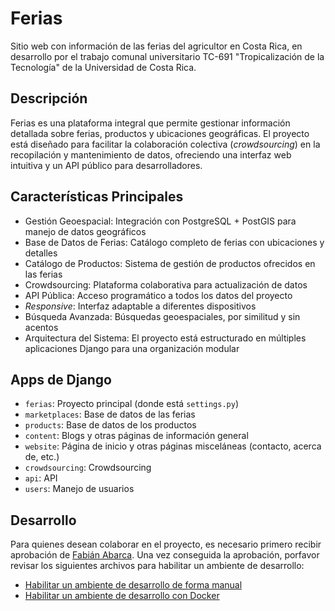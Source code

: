 # Ferias

Sitio web con información de las ferias del agricultor en Costa Rica, en desarrollo por el trabajo comunal universitario TC-691 "Tropicalización de la Tecnología" de la Universidad de Costa Rica.

## Descripción

Ferias es una plataforma integral que permite gestionar información detallada sobre ferias, productos y ubicaciones geográficas. El proyecto está diseñado para facilitar la colaboración colectiva (_crowdsourcing_) en la recopilación y mantenimiento de datos, ofreciendo una interfaz web intuitiva y un API público para desarrolladores.

## Características Principales

- Gestión Geoespacial: Integración con PostgreSQL + PostGIS para manejo de datos geográficos
- Base de Datos de Ferias: Catálogo completo de ferias con ubicaciones y detalles
- Catálogo de Productos: Sistema de gestión de productos ofrecidos en las ferias
- Crowdsourcing: Plataforma colaborativa para actualización de datos
- API Pública: Acceso programático a todos los datos del proyecto
- _Responsive_: Interfaz adaptable a diferentes dispositivos
- Búsqueda Avanzada: Búsquedas geoespaciales, por similitud y sin acentos
- Arquitectura del Sistema: El proyecto está estructurado en múltiples aplicaciones Django para una organización modular

## Apps de Django

- `ferias`: Proyecto principal (donde está `settings.py`)
- `marketplaces`: Base de datos de las ferias
- `products`: Base de datos de los productos
- `content`: Blogs y otras páginas de información general
- `website`: Página de inicio y otras páginas misceláneas (contacto, acerca de, etc.)
- `crowdsourcing`: Crowdsourcing
- `api`: API
- `users`: Manejo de usuarios

## Desarrollo

Para quienes desean colaborar en el proyecto, es necesario primero recibir aprobación de [Fabián Abarca](https://github.com/fabianabarca). Una vez conseguida la aprobación, porfavor revisar los siguientes archivos para habilitar un ambiente de desarrollo:

- [Habilitar un ambiente de desarrollo de forma manual](docs/HOWTO.md)
- [Habilitar un ambiente de desarrollo con Docker](HOWTO.md)
